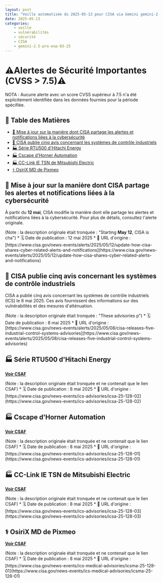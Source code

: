 ```yaml
---
layout: post
title: "Veille automatisée du 2025-05-13 pour CISA via Gemini gemini-2.5-pro-exp-03-25"
date: 2025-05-13
categories:
    - veille
    - vulnérabilités
    - sécurité
    - CISA
    - gemini-2.5-pro-exp-03-25
---
```

# ⚠️Alertes de Sécurité Importantes (CVSS > 7.5)⚠️
NOTA : Aucune alerte avec un score CVSS supérieur à 7.5 n'a été explicitement identifiée dans les données fournies pour la période spécifiée.

## 📖 Table des Matières
*   [📢 Mise à jour sur la manière dont CISA partage les alertes et notifications liées à la cybersécurité](#📢-mise-à-jour-sur-la-manière-dont-cisa-partage-les-alertes-et-notifications-liées-à-la-cybersécurité)
*   [📄 CISA publie cinq avis concernant les systèmes de contrôle industriels](#📄-cisa-publie-cinq-avis-concernant-les-systèmes-de-contrôle-industriels)
*   [🏭 Série RTU500 d'Hitachi Energy](#🏭-série-rtu500-dhitachi-energy)
*   [🏭 Cscape d'Horner Automation](#🏭-cscape-dhorner-automation)
*   [🏭 CC-Link IE TSN de Mitsubishi Electric](#🏭-cc-link-ie-tsn-de-mitsubishi-electric)
*   [⚕️ OsiriX MD de Pixmeo](#⚕️-osirix-md-de-pixmeo)

## 📢 Mise à jour sur la manière dont CISA partage les alertes et notifications liées à la cybersécurité
<div class="OutlineElement Ltr SCXW180199130 BCX8"><p>À partir du <strong>12 mai</strong>, CISA modifie la manière dont elle partage les alertes et notifications liées à la cybersécurité. Pour plus de détails, consultez l'alerte originale.</p></div> (Note : la description originale était tronquée : "Starting <strong>May 12</strong>, CISA is cha")
*   🗓️ Date de publication : 12 mai 2025
*   🔗 URL d'origine : [https://www.cisa.gov/news-events/alerts/2025/05/12/update-how-cisa-shares-cyber-related-alerts-and-notifications](https://www.cisa.gov/news-events/alerts/2025/05/12/update-how-cisa-shares-cyber-related-alerts-and-notifications)

## 📄 CISA publie cinq avis concernant les systèmes de contrôle industriels
<p>CISA a publié cinq avis concernant les systèmes de contrôle industriels (ICS) le 8 mai 2025. Ces avis fournissent des informations sur des vulnérabilités et des mesures d'atténuation.</p> (Note : la description originale était tronquée : "These advisories p")
*   🗓️ Date de publication : 8 mai 2025
*   🔗 URL d'origine : [https://www.cisa.gov/news-events/alerts/2025/05/08/cisa-releases-five-industrial-control-systems-advisories](https://www.cisa.gov/news-events/alerts/2025/05/08/cisa-releases-five-industrial-control-systems-advisories)

## 🏭 Série RTU500 d'Hitachi Energy
<p><a href="https://github.com/cisagov/CSAF" target="_blank"><strong>Voir CSAF</strong></a></p> (Note : la description originale était tronquée et ne contenait que le lien CSAF)
*   🗓️ Date de publication : 8 mai 2025
*   🔗 URL d'origine : [https://www.cisa.gov/news-events/ics-advisories/icsa-25-128-02](https://www.cisa.gov/news-events/ics-advisories/icsa-25-128-02)

## 🏭 Cscape d'Horner Automation
<p><a href="https://github.com/cisagov/CSAF" target="_blank"><strong>Voir CSAF</strong></a></p> (Note : la description originale était tronquée et ne contenait que le lien CSAF)
*   🗓️ Date de publication : 8 mai 2025
*   🔗 URL d'origine : [https://www.cisa.gov/news-events/ics-advisories/icsa-25-128-01](https://www.cisa.gov/news-events/ics-advisories/icsa-25-128-01)

## 🏭 CC-Link IE TSN de Mitsubishi Electric
<p><a href="https://github.com/cisagov/CSAF" target="_blank"><strong>Voir CSAF</strong></a></p> (Note : la description originale était tronquée et ne contenait que le lien CSAF)
*   🗓️ Date de publication : 8 mai 2025
*   🔗 URL d'origine : [https://www.cisa.gov/news-events/ics-advisories/icsa-25-128-03](https://www.cisa.gov/news-events/ics-advisories/icsa-25-128-03)

## ⚕️ OsiriX MD de Pixmeo
<p><a href="https://github.com/cisagov/CSAF" target="_blank"><strong>Voir CSAF</strong></a></p> (Note : la description originale était tronquée et ne contenait que le lien CSAF)
*   🗓️ Date de publication : 8 mai 2025
*   🔗 URL d'origine : [https://www.cisa.gov/news-events/ics-medical-advisories/icsma-25-128-01](https://www.cisa.gov/news-events/ics-medical-advisories/icsma-25-128-01)
